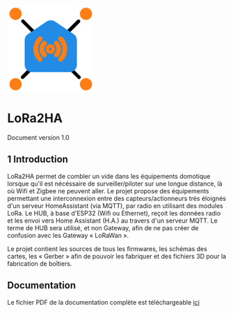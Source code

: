 ![](https://raw.githubusercontent.com/PM04290/LoRa2HA/refs/heads/main/res/LoRa2HA-logo-200x200.png)
# LoRa2HA

Document version 1.0

## 1 Introduction
LoRa2HA permet de combler un vide dans les équipements domotique lorsque qu'il est nécéssaire de surveiller/piloter sur une longue distance, là où Wifi et Zigbee ne peuvent aller.
Le projet propose des équipements permettant une interconnexion entre des capteurs/actionneurs très éloignés d'un serveur HomeAssistant (via MQTT), par radio en utilisant des modules LoRa.
Le HUB, à base d'ESP32 (Wifi ou Ethernet), reçoit les données radio et les envoi vers Home Assistant (H.A.) au travers d'un serveur MQTT. Le terme de HUB sera utilisé, et non Gateway, afin de ne pas créer de confusion avec les Gateway « LoRaWan ».

Le projet contient les sources de tous les firmwares, les schémas des cartes, les « Gerber » afin de pouvoir les fabriquer et des fichiers 3D pour la fabrication de boîtiers.

## Documentation

Le fichier PDF de la documentation complète est téléchargeable [ici](https://raw.githubusercontent.com/PM04290/LoRa2HA/main/doc/LoRa2HA-readme-10.pdf)
